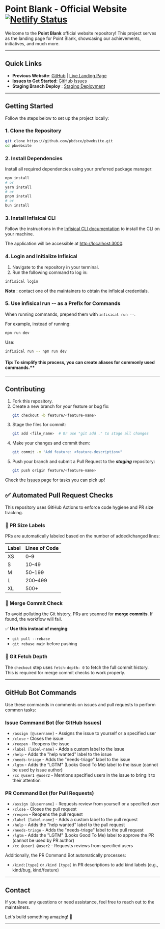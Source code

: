 # **Point Blank - Official Website** [![Netlify Status](https://api.netlify.com/api/v1/badges/78bf83ca-927b-470d-a103-b7a66a680ce9/deploy-status)](https://app.netlify.com/sites/pbpage/deploys) 

Welcome to the **Point Blank** official website repository! This project serves as the landing page for Point Blank, showcasing our achievements, initiatives, and much more.

---

## **Quick Links**  
- **Previous Website**: [GitHub](https://github.com/pbdsce/landing-page) | [Live Landing Page](https://www.pointblank.club/)  
- **Issues to Get Started**: [GitHub Issues](https://github.com/pbdsce/pbwebsite/issues)
- **Staging Branch Deploy** : [Staging Deployment](https://staging--pbpage.netlify.app/)
---

## **Getting Started**  

Follow the steps below to set up the project locally:  

### **1. Clone the Repository**  
```bash
git clone https://github.com/pbdsce/pbwebsite.git
cd pbwebsite
```

### **2. Install Dependencies**  
Install all required dependencies using your preferred package manager:  
```bash
npm install
# or
yarn install
# or
pnpm install
# or
bun install
```

### **3. Install Infisical CLI**  
Follow the instructions in the [Infisical CLI documentation](https://infisical.com/docs/cli/overview)
 to install the CLI on your machine. 


The application will be accessible at [http://localhost:3000](http://localhost:3000).  

### **4. Login and Initialize Infisical** 
1. Navigate to the repository in your terminal.
2. Run the following command to log in:
```bash
infisical login
```
**Note** : contact one of the maintainers to obtain the infisical credentials.

### **5. Use infisical run -- as a Prefix for Commands** 
When running commands, prepend them with `infisical run --`.

For example, instead of running:
```bash
npm run dev
```
Use:
```bash
infisical run -- npm run dev
```
#### Tip: To simplify this process, you can create aliases for commonly used commands.** 
---

## **Contributing**  

1. Fork this repository.  
2. Create a new branch for your feature or bug fix:  
   ```bash
   git checkout -b feature/<feature-name>
   ```
3.  Stage the files for commit:
    ```bash
    git add <file_name>  # Or use "git add ." to stage all changes
    ``` 
4. Make your changes and commit them:  
   ```bash
   git commit -m "Add feature: <feature-description>"
   ```
4. Push your branch and submit a Pull Request to the ***staging*** repository:  
   ```bash
   git push origin feature/<feature-name>
   ```  

Check the [Issues](https://github.com/pbdsce/pbwebsite/issues) page for tasks you can pick up!  


## ✅ Automated Pull Request Checks

This repository uses GitHub Actions to enforce code hygiene and PR size tracking.

### 🔹 PR Size Labels
PRs are automatically labeled based on the number of added/changed lines:

| Label | Lines of Code |
|-------|----------------|
| XS    | 0–9            |
| S     | 10–49          |
| M     | 50–199         |
| L     | 200–499        |
| XL    | 500+           |

### 🔹 Merge Commit Check
To avoid polluting the Git history, PRs are scanned for **merge commits**. If found, the workflow will fail.

✅ **Use this instead of merging**:
- `git pull --rebase`
- `git rebase main` before pushing

### 🔹 Git Fetch Depth
The `checkout` step uses `fetch-depth: 0` to fetch the full commit history.  
This is required for merge commit checks to work properly.


---

## **GitHub Bot Commands**

Use these commands in comments on issues and pull requests to perform common tasks:

### **Issue Command Bot (for GitHub Issues)**
- `/assign [@username]` - Assigns the issue to yourself or a specified user
- `/close` - Closes the issue
- `/reopen` - Reopens the issue
- `/label [label-name]` - Adds a custom label to the issue
- `/help` - Adds the "help wanted" label to the issue
- `/needs-triage` - Adds the "needs-triage" label to the issue
- `/lgtm` - Adds the "LGTM" (Looks Good To Me) label to the issue (cannot be used by issue author)
- `/cc @user1 @user2` - Mentions specified users in the issue to bring it to their attention

### **PR Command Bot (for Pull Requests)**
- `/assign [@username]` - Requests review from yourself or a specified user
- `/close` - Closes the pull request
- `/reopen` - Reopens the pull request
- `/label [label-name]` - Adds a custom label to the pull request
- `/help` - Adds the "help wanted" label to the pull request
- `/needs-triage` - Adds the "needs-triage" label to the pull request
- `/lgtm` - Adds the "LGTM" (Looks Good To Me) label to approve the PR (cannot be used by PR author)
- `/cc @user1 @user2` - Requests reviews from specified users

Additionally, the PR Command Bot automatically processes:
- `/kind:[type]` or `/kind [type]` in PR descriptions to add kind labels (e.g., kind/bug, kind/feature)

---

## **Contact**  
If you have any questions or need assistance, feel free to reach out to the maintainers.  

Let's build something amazing! 🚀  


---  
